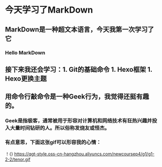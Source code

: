 # **今天学习了MarkDown**
## MarkDown是一种超文本语言，今天我第一次学习了它
### Hello MarkDown
## 接下来我还会学习：1. Git的基础命令   1. Hexo框架   1. Hexo更换主题
## 用命令行敲命令是一种**Geek**行为，我觉得还挺有趣的。
### Geek是指极客，通常被用于形容对计算机和网络技术有狂热兴趣并投入大量时间钻研的人。所以俗称发烧友或怪杰。
### 有点意思，下面这张gif可以形容我的心情：
！{} https://qgt-style.oss-cn-hangzhou.aliyuncs.com/newcoursep4/g1/g1-2-2/tenor.gif
